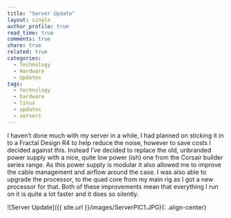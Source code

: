 ```yaml
---
title: "Server Update"
layout: single
author_profile: true
read_time: true
comments: true
share: true
related: true
categories:
  - Technology
  - Hardware
  - Updates
tags:
  - technology
  - hardware
  - linux
  - updates
  - servers
---
```


I haven’t done much with my server in a while, I had planned on sticking it in to a Fractal Design R4 to help reduce the noise, however to save costs I decided against this. Instead I’ve decided to replace the old, unbranded power supply with a nice, quite low power (ish) one from the Corsair builder series range. As this power supply is modular it also allowed me to improve the cable management and airflow around the case. I was also able to upgrade the processor, to the quad core from my main rig as I got a new processor for that. Both of these improvements mean that everything I run on it is quite a lot faster and it does so silently.

![Server Update]({{ site.url }}/images/ServerPIC1.JPG){: .align-center}